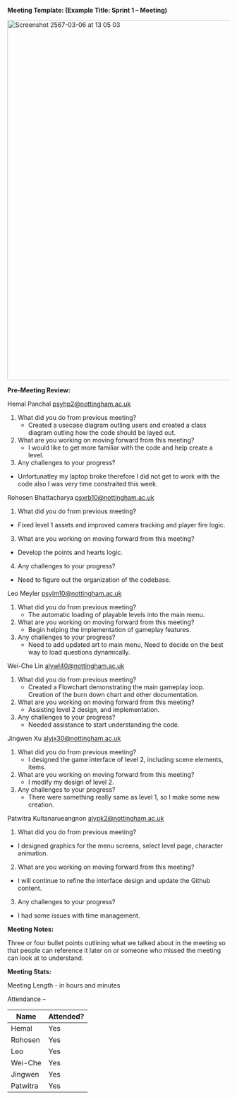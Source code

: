 **Meeting Template: (Example Title: Sprint 1 – Meeting)**

<img width="815" alt="Screenshot 2567-03-06 at 13 05 03" src="https://github.com/Roho7/comp4024/assets/158864988/b642aca9-0e55-48d5-875d-c32b963d2546">

**Pre-Meeting Review:**

Hemal Panchal [psyhp2@nottingham.ac.uk](mailto:psyhp2@nottingham.ac.uk)

1. What did you do from previous meeting?
   - Created a usecase diagram outling users and created a class diagram outling how the code should be layed out.
3. What are you working on moving forward from this meeting?
   - I would like to get more familiar with the code and help create a level.
5. Any challenges to your progress?
  - Unfortunatley my laptop broke therefore I did not get to work with the code also I was very time constraited this week.

Rohosen Bhattacharya [psxrb10@nottingham.ac.uk](mailto:psxrb10@nottingham.ac.uk)

1. What did you do from previous meeting?
  - Fixed level 1 assets and improved camera tracking and player fire logic. 
3. What are you working on moving forward from this meeting?
  - Develop the points and hearts logic.
4. Any challenges to your progress?
  - Need to figure out the organization of the codebase. 

Leo Meyler [psylm10@nottingham.ac.uk](mailto:psylm10@nottingham.ac.uk)

1. What did you do from previous meeting?
   - The automatic loading of playable levels into the main menu.
3. What are you working on moving forward from this meeting?
   - Begin helping the implementation of gameplay features.
5. Any challenges to your progress?
   - Need to add updated art to main menu, Need to decide on the best way to load questions dynamically.

Wei-Che Lin [alywl40@nottingham.ac.uk](mailto:alywl40@nottingham.ac.uk)

1. What did you do from previous meeting?
   - Created a Flowchart demonstrating the main gameplay loop. Creation of the burn down chart and other documentation.
3. What are you working on moving forward from this meeting?
   - Assisting level 2 design, and implementation.
5. Any challenges to your progress?
   - Needed assistance to start understanding the code.

Jingwen Xu [alyjx30@nottingham.ac.uk](mailto:alyjx30@nottingham.ac.uk)

1. What did you do from previous meeting?
   - I designed the game interface of level 2, including scene elements, items.
2. What are you working on moving forward from this meeting?
   - I modify my design of level 2.
3. Any challenges to your progress?
   - There were something really same as level 1, so I make some new creation.

Patwitra Kultanarueangnon [alypk2@nottingham.ac.uk](mailto:alypk2@nottingham.ac.uk)

1. What did you do from previous meeting?
  - I designed graphics for the menu screens, select level page, character animation.
2. What are you working on moving forward from this meeting?
  - I will continue to refine the interface design and update the Github content.
3. Any challenges to your progress?
  - I had some issues with time management.

**Meeting Notes:**

Three or four bullet points outlining what we talked about in the meeting so that people can reference it later on or someone who missed the meeting can look at to understand.

**Meeting Stats:**

Meeting Length - in hours and minutes

Attendance –

| Name     | Attended? |
| ---      | --- |
| Hemal    | Yes |
| Rohosen  | Yes |
| Leo      | Yes |
| Wei-Che  | Yes |
| Jingwen  | Yes |
| Patwitra | Yes |
